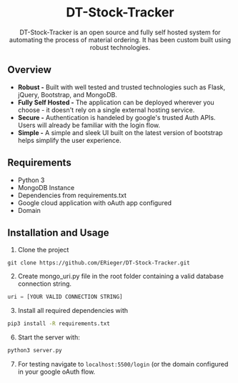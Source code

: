 <h1 align="center">DT-Stock-Tracker</h1>
<p align="center">DT-Stock-Tracker is an open source and fully self hosted system for automating the process of material ordering. It has been custom built using robust technologies.</p>

## Overview
* **Robust -** Built with well tested and trusted technologies such as Flask, jQuery, Bootstrap, and MongoDB.
* **Fully Self Hosted -** The application can be deployed wherever you choose - it doesn't rely on a single external hosting service.
* **Secure -** Authentication is handeled by google's trusted Auth APIs. Users will already be familiar with the login flow.
* **Simple -** A simple and sleek UI built on the latest version of bootstrap helps simplify the user experience.
## Requirements
* Python 3
* MongoDB Instance
* Dependencies from requirements.txt
* Google cloud application with oAuth app configured
* Domain
## Installation and Usage
1) Clone the project
```git
git clone https://github.com/ERieger/DT-Stock-Tracker.git
```
2) Create mongo_uri.py file in the root folder containing a valid database connection string.
```python
uri = [YOUR VALID CONNECTION STRING]
```
3) Install all required dependencies with
```bash
pip3 install -R requirements.txt
```
6) Start the server with:
```bash
python3 server.py
```
7) For testing navigate to `localhost:5500/login` (or the domain configured in your google oAuth flow.
